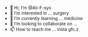 - 👋 Hi, I’m @Ali-F-sys
- 👀 I’m interested in ... surgery
- 🌱 I’m currently learning ... medicine
- 💞️ I’m looking to collaborate on ...
- 📫 How to reach me ... insta gfc.z

<!---
Ali-F-sys/Ali-F-sys is a ✨ special ✨ repository because its `README.md` (this file) appears on your GitHub profile.
You can click the Preview link to take a look at your changes.
--->
